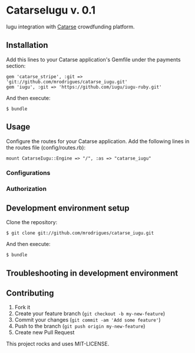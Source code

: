 # CatarseIugu v. 0.1

Iugu integration with [Catarse](http://github.com/danielweinmann/catarse) crowdfunding platform. 

## Installation

Add this lines to your Catarse application's Gemfile under the payments section:

    gem 'catarse_stripe', :git => 'git://github.com/mrodrigues/catarse_iugu.git'
    gem 'iugu', :git => 'https://github.com/iugu/iugu-ruby.git'

And then execute:

    $ bundle
    
## Usage

Configure the routes for your Catarse application. Add the following lines in the routes file (config/routes.rb):

    mount CatarseIugu::Engine => "/", :as => "catarse_iugu"

### Configurations  


### Authorization

## Development environment setup

Clone the repository:

    $ git clone git://github.com/mrodrigues/catarse_iugu.git

And then execute:

    $ bundle

## Troubleshooting in development environment

## Contributing

1. Fork it
2. Create your feature branch (`git checkout -b my-new-feature`)
3. Commit your changes (`git commit -am 'Add some feature'`)
4. Push to the branch (`git push origin my-new-feature`)
5. Create new Pull Request


This project rocks and uses MIT-LICENSE.
